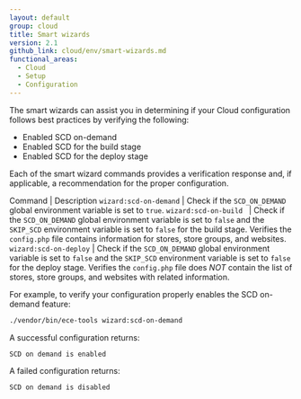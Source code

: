 ```yaml
---
layout: default
group: cloud
title: Smart wizards
version: 2.1
github_link: cloud/env/smart-wizards.md
functional_areas:
  - Cloud
  - Setup
  - Configuration
---
```


The smart wizards can assist you in determining if your Cloud configuration follows best practices by verifying the following:

-  Enabled SCD on-demand
-  Enabled SCD for the build stage
-  Enabled SCD for the deploy stage
<!-- -  Enabled the master-slave connections for database and Redis service configuration -->

Each of the smart wizard commands provides a verification response and, if applicable, a recommendation for the proper configuration.

Command | Description
`wizard:scd-on-demand` | Check if the `SCD_ON_DEMAND` global environment variable is set to `true`.
`wizard:scd-on-build ` | Check if the `SCD_ON_DEMAND` global environment variable is set to `false` and the `SKIP_SCD` environment variable is set to `false` for the build stage. Verifies the `config.php` file contains information for stores, store groups, and websites.
`wizard:scd-on-deploy` | Check if the `SCD_ON_DEMAND` global environment variable is set to `false` and the `SKIP_SCD` environment variable is set to `false` for the deploy stage. Verifies the `config.php` file does _NOT_ contain the list of stores, store groups, and websites with related information.

For example, to verify your configuration properly enables the SCD on-demand feature:

```bash
./vendor/bin/ece-tools wizard:scd-on-demand
```

A successful configuration returns:
```
SCD on demand is enabled
```

A failed configuration returns:

```
SCD on demand is disabled
```
